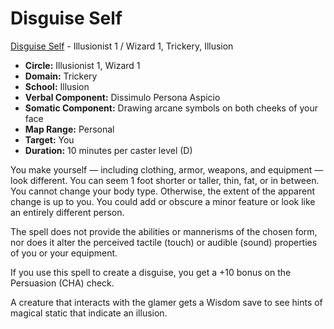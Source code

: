 # Disguise Self

[Disguise Self](/Magic/D/DisguiseSelf.md) - Illusionist 1 / Wizard 1, Trickery, Illusion

- **Circle:** Illusionist 1, Wizard 1
- **Domain:** Trickery
- **School:** Illusion
- **Verbal Component:** Dissimulo Persona Aspicio
- **Somatic Component:** Drawing arcane symbols on both cheeks of your face
- **Map Range:** Personal
- **Target:** You
- **Duration:** 10 minutes per caster level (D)

You make yourself — including clothing, armor, weapons, and equipment — look different. You can seem 1 foot shorter or taller, thin, fat, or in between. You cannot change your body type. Otherwise, the extent of the apparent change is up to you. You could add or obscure a minor feature or look like an entirely different person.

The spell does not provide the abilities or mannerisms of the chosen form, nor does it alter the perceived tactile (touch) or audible (sound) properties of you or your equipment.

If you use this spell to create a disguise, you get a +10 bonus on the Persuasion (CHA) check.

A creature that interacts with the glamer gets a Wisdom save to see hints of magical static that indicate an illusion.
